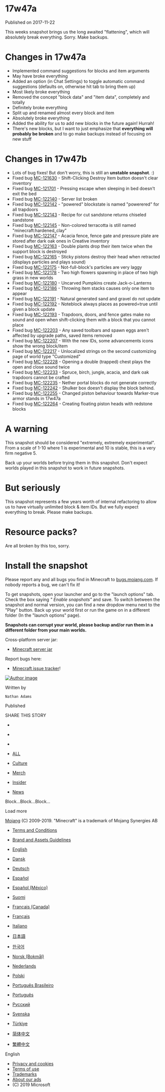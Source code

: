 # 17w47a
Published on 2017-11-22

This weeks snapshot brings us the long awaited "flattening", which will
absolutely break everything. Sorry. Make backups.

#  Changes in 17w47a

  * Implemented command suggestions for blocks and item arguments
  * May have broke everything
  * Added an option (in Chat Settings) to toggle automatic command suggestions (defaults on, otherwise hit tab to bring them up)
  * Most likely broke everything
  * Removed the concept "block data" and "item data", completely and totally
  * Definitely broke everything
  * Split up and renamed almost every block and item
  * Absolutely broke everything
  * Added the ability for us to add new blocks in the future again! Hurrah!
  * There's new blocks, but I want to just emphasize that **everything will probably be broken** and to go make backups instead of focusing on new stuff

#  Changes in 17w47b

  * Lots of bug fixes! But don't worry, this is still an **unstable snapshot**. :)
  * Fixed bug [MC-121630](https://bugs.mojang.com/browse/MC-121630) \- Shift-Clicking Destroy Item button doesn't clear inventory
  * Fixed bug [MC-121701](https://bugs.mojang.com/browse/MC-121701) \- Pressing escape when sleeping in bed doesn't exit the bed
  * Fixed bug [MC-122140](https://bugs.mojang.com/browse/MC-122140) \- Server list broken
  * Fixed bug [MC-122142](https://bugs.mojang.com/browse/MC-122142) \- "powered" blockstate is named "powerered" for all trapdoors
  * Fixed bug [MC-122143](https://bugs.mojang.com/browse/MC-122143) \- Recipe for cut sandstone returns chiseled sandstone
  * Fixed bug [MC-122145](https://bugs.mojang.com/browse/MC-122145) \- Non-colored terracotta is still named "minecraft:hardened_clay"
  * Fixed bug [MC-122147](https://bugs.mojang.com/browse/MC-122147) \- Acacia fence, fence gate and pressure plate are stored after dark oak ones in Creative inventory
  * Fixed bug [MC-122163](https://bugs.mojang.com/browse/MC-122163) \- Double plants drop their item twice when the support block is destroyed
  * Fixed bug [MC-122165](https://bugs.mojang.com/browse/MC-122165) \- Sticky pistons destroy their head when retracted (displays particles and plays sound)
  * Fixed bug [MC-122175](https://bugs.mojang.com/browse/MC-122175) \- Not-full-block's particles are very laggy
  * Fixed bug [MC-122178](https://bugs.mojang.com/browse/MC-122178) \- Two high flowers spawning in place of two high grass in new worlds
  * Fixed bug [MC-122180](https://bugs.mojang.com/browse/MC-122180) \- Uncarved Pumpkins create Jack-o-Lanterns
  * Fixed bug [MC-122186](https://bugs.mojang.com/browse/MC-122186) \- Throwing item stacks causes only one item to appear
  * Fixed bug [MC-122191](https://bugs.mojang.com/browse/MC-122191) \- Natural generated sand and gravel do not update
  * Fixed bug [MC-122192](https://bugs.mojang.com/browse/MC-122192) \- Noteblock always places as powered=true until given a block update
  * Fixed bug [MC-122193](https://bugs.mojang.com/browse/MC-122193) \- Trapdoors, doors, and fence gates make no sound and open when shift-clicking them with a block that you cannot place
  * Fixed bug [MC-122203](https://bugs.mojang.com/browse/MC-122203) \- Any saved toolbars and spawn eggs aren't affected by upgrade paths, saved items removed
  * Fixed bug [MC-122207](https://bugs.mojang.com/browse/MC-122207) \- With the new IDs, some advancements icons show the wrong block/item
  * Fixed bug [MC-122217](https://bugs.mojang.com/browse/MC-122217) \- Unlocalized strings on the second customizing page of world type "Customized"
  * Fixed bug [MC-122228](https://bugs.mojang.com/browse/MC-122228) \- Opening a double (trapped) chest plays the open and close sound twice
  * Fixed bug [MC-122233](https://bugs.mojang.com/browse/MC-122233) \- Spruce, birch, jungle, acacia, and dark oak trapdoors cannot be crafted
  * Fixed bug [MC-122235](https://bugs.mojang.com/browse/MC-122235) \- Nether portal blocks do not generate correctly
  * Fixed bug [MC-122242](https://bugs.mojang.com/browse/MC-122242) \- Shulker box doesn't display the block behind.
  * Fixed bug [MC-122255](https://bugs.mojang.com/browse/MC-122255) \- Changed piston behaviour towards Marker-true armor stands in 17w47a
  * Fixed bug [MC-122264](https://bugs.mojang.com/browse/MC-122264) \- Creating floating piston heads with redstone blocks

#  A warning

This snapshot should be considered "extremely, extremely experimental". From a
scale of 1-10 where 1 is experimental and 10 is stable, this is a very firm
negative 5.

Back up your worlds before trying them in this snapshot. Don't expect worlds
played in this snapshot to work in future snapshots.

#  But seriously

This snapshot represents a few years worth of internal refactoring to allow us
to have virtually unlimited block & item IDs. But we fully expect everything
to break. Please make backups.

#  Resource packs?

Are all broken by this too, sorry.

#  Install the snapshot

Please report any and all bugs you find in Minecraft to
[bugs.mojang.com](https://bugs.mojang.com). If nobody reports a bug, we can't
fix it!

To get snapshots, open your launcher and go to the "launch options" tab. Check
the box saying _" Enable snapshots"_ and save. To switch between the snapshot
and normal version, you can find a new dropdow menu next to the "Play" button.
Back up your world first or run the game on in a different folder (In the
"launch options" page).

 **Snapshots can corrupt your world, please backup and/or run them in a
different folder from your main worlds.**

Cross-platform server jar:

  * [Minecraft server jar](https://launcher.mojang.com/mc/game/17w47b/server/9b4e7894906f0b379c7300cff0b3e68a4b9db662/server.jar)

Report bugs here:

  * [Minecraft issue tracker](https://bugs.mojang.com/browse/MC)!

[ ![Author
image](/content/dam/archive/d253f6cc9bc41748d2a4143064c9102d-Mojang_Avatars_302x170px_0013_Nathan_Avatar00.png)
]()

Written by

    Nathan Adams
Published

    

SHARE THIS STORY

  * [ ](https://www.facebook.com/sharer/sharer.php?u=https%3A%2F%2Fwww.minecraft.net%2Fen-us%2Farticle%2Fminecraft-snapshot-17w47a)
  * [ ](https://twitter.com/home?status=https%3A%2F%2Fwww.minecraft.net%2Fen-us%2Farticle%2Fminecraft-snapshot-17w47a)
  * [ ](https://www.reddit.com/submit?url=https%3A%2F%2Fwww.minecraft.net%2Fen-us%2Farticle%2Fminecraft-snapshot-17w47a)

  * [ALL](javascript:;)
  * [Culture](javascript:;)
  * [Merch](javascript:;)
  * [Insider](javascript:;)
  * [News](javascript:;)

Block...Block...Block...

Load more

[ ](https://mojang.com?ref=ft)

[Mojang](https://mojang.com) (C) 2009-2019. "Minecraft" is a trademark of
Mojang Synergies AB

  * [ Terms and Conditions ](https://account.mojang.com/terms?ref=ft)
  * [ Brand and Assets Guidelines ](https://account.mojang.com/terms?ref=ft#brand)

  * [English](/en-us/)
  * [Dansk](/da-dk/)
  * [Deutsch](/de-de/)
  * [Español](/es-es/)
  * [Español (México)](/es-mx/)
  * [Suomi](/fi-fi/)
  * [Français (Canada)](/fr-ca/)
  * [Français](/fr-fr/)
  * [Italiano](/it-it/)
  * [日本語](/ja-jp/)
  * [한국어](/ko-kr/)
  * [Norsk (Bokmål)](/nb-no/)
  * [Nederlands](/nl-nl/)
  * [Polski](/pl-pl/)
  * [Português Brasileiro](/pt-br/)
  * [Português](/pt-pt/)
  * [Русский](/ru-ru/)
  * [Svenska](/sv-se/)
  * [Türkiye](/tr-tr/)
  * [简体中文](/zh-hans/)
  * [繁體中文](/zh-hant/)

English

  * [Privacy and cookies](http://go.microsoft.com/fwlink/?linkid=521839)
  * [Terms of use](http://go.microsoft.com/fwlink/?linkid=206977)
  * [Trademarks](http://www.microsoft.com/trademarks)
  * [About our ads](http://choice.microsoft.com/)
  * (C) 2019 Microsoft

[ ](http://www.microsoft.com/)



